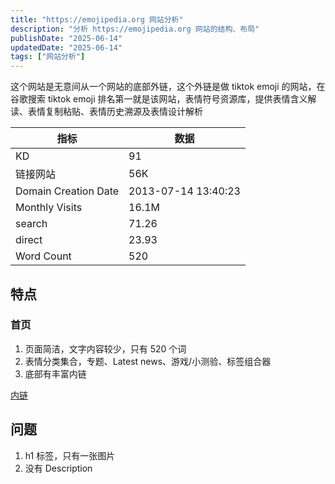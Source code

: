 ```yaml
---
title: "https://emojipedia.org 网站分析"
description: "分析 https://emojipedia.org 网站的结构、布局"
publishDate: "2025-06-14"
updatedDate: "2025-06-14"
tags: ["网站分析"]
---
```


这个网站是无意间从一个网站的底部外链，这个外链是做 tiktok emoji 的网站，在谷歌搜索 tiktok emoji 排名第一就是该网站，表情符号资源库，提供表情含义解读、表情复制粘贴、表情历史溯源及表情设计解析

| 指标                 | 数据                |
| -------------------- | ------------------- |
| KD                   | 91                  |
| 链接网站             | 56K                 |
| Domain Creation Date | 2013-07-14 13:40:23 |
| Monthly Visits       | 16.1M               |
| search               | 71.26               |
| direct               | 23.93               |
| Word Count           | 520                 |

## 特点
### 首页
1. 页面简洁，文字内容较少，只有 520 个词
2. 表情分类集合，专题、Latest news、游戏/小测验、标签组合器
3. 底部有丰富内链

[内链](./image.png)

## 问题
1. h1 标签，只有一张图片
2. 没有 Description